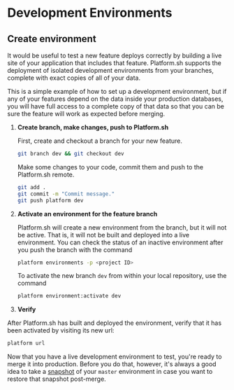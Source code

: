 # Development Environments

## Create environment

It would be useful to test a new feature deploys correctly by building a live site of your application that includes that feature. Platform.sh supports the deployment of isolated development environments from your branches, complete with exact copies of all of your data. 

This is a simple example of how to set up a development environment, but if any of your features depend on the data inside your production databases, you will have full access to a complete copy of that data so that you can be sure the feature will work as expected before merging.

<html>
<head>
  <link rel="stylesheet" type="text/css" href="/asciinema/asciinema-player.css" />
</head>
<body>
  <asciinema-player src="/asciinema/recordings/branch.cast" preload=1 autoplay=1 loop=1></asciinema-player>
  <script src="/asciinema/asciinema-player.js"></script>
</body>
</html>

1. **Create branch, make changes, push to Platform.sh**

    First, create and checkout a branch for your new feature.

    ```bash
    git branch dev && git checkout dev
    ```
    
    Make some changes to your code, commit them and push to the Platform.sh remote.
    
    ```bash
    git add .
    git commit -m "Commit message."
    git push platform dev
    ```

2. **Activate an environment for the feature branch**

    Platform.sh will create a new environment from the branch, but it will not be active. That is, it will not be built and deployed into a live environment. You can check the status of an inactive environment after you push the branch with the command
    
    ```bash
    platform environments -p <project ID>
    ```
    
    To activate the new branch `dev` from within your local repository, use the command
    
    ```bash
    platform environment:activate dev
    ```

3. **Verify**

  After Platform.sh has built and deployed the environment, verify that it has been activated by visiting its new url:
  
  ```bash
  platform url
  ```

Now that you have a live development environment to test, you're ready to merge it into production. Before you do that, however, it's always a good idea to take a [snapshot](/administration/snapshot-and-restore.md) of your `master` environment in case you want to restore that snapshot post-merge.

<html>
   <head>
      <link rel="stylesheet" href="/styles/styles.css">
      <script type = "text/javascript" src = "/scripts/buttons/buttons.js" ></script>
   </head>
   <body>
   <div id = "buttons"></div>
   <script>
   var buttonTextNext = "I have created and activated a development environment";
   makeButtons("full", buttonTextNext);
   </script>
   </body>
</html>
